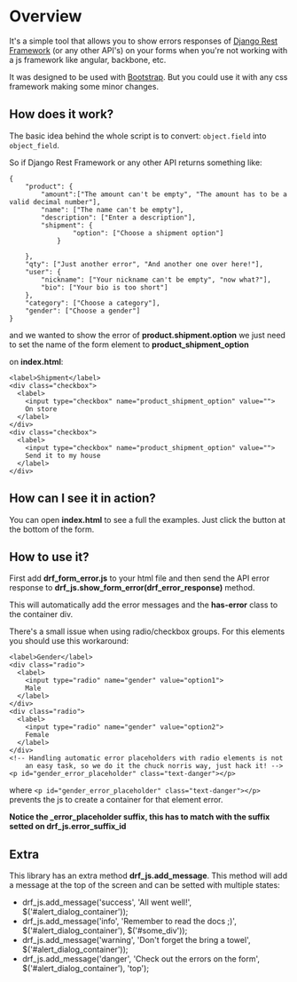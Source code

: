 # Overview
It's a simple tool that allows you to show errors responses of [Django Rest Framework](http://www.django-rest-framework.org/) (or any other API's) on your forms when you're not working with a js framework like angular, backbone, etc.

It was designed to be used with [Bootstrap](http://getbootstrap.com/). But you could use it with any css framework making some minor changes.

## How does it work?
The basic idea behind the whole script is to convert: `object.field` into `object_field`.

So if Django Rest Framework or any other API returns something like:
```
{
	"product": {
		"amount":["The amount can't be empty", "The amount has to be a valid decimal number"],
		"name": ["The name can't be empty"],
		"description": ["Enter a description"],
		"shipment": {
				"option": ["Choose a shipment option"]
			}
		
	},
	"qty": ["Just another error", "And another one over here!"],
	"user": {
		"nickname": ["Your nickname can't be empty", "now what?"],
		"bio": ["Your bio is too short"]
	},
	"category": ["Choose a category"],
	"gender": ["Choose a gender"]
}
```
and we wanted to show the error of **product.shipment.option** we just need to set the name of the form element to **product_shipment_option**

on **index.html**:
```
<label>Shipment</label>
<div class="checkbox">
  <label>
    <input type="checkbox" name="product_shipment_option" value="">
    On store
  </label>
</div>
<div class="checkbox">
  <label>
    <input type="checkbox" name="product_shipment_option" value="">
    Send it to my house
  </label>
</div>
```

## How can I see it in action?
You can open **index.html** to see a full the examples. Just click the button at the bottom of the form.

## How to use it?
First add **drf_form_error.js** to your html file and then send the API error response to **drf_js.show_form_error(drf_error_response)** method.

This will automatically add the error messages and the **has-error** class to the container div.

There's a small issue when using radio/checkbox groups. For this elements you should use this workaround:

```
<label>Gender</label>
<div class="radio">
  <label>
    <input type="radio" name="gender" value="option1">
    Male
  </label>
</div>
<div class="radio">
  <label>
    <input type="radio" name="gender" value="option2">
    Female
  </label>
</div>
<!-- Handling automatic error placeholders with radio elements is not
	an easy task, so we do it the chuck norris way, just hack it! -->
<p id="gender_error_placeholder" class="text-danger"></p>
```
where `<p id="gender_error_placeholder" class="text-danger"></p>` prevents the js to create a container for that element error.

**Notice the _error_placeholder suffix, this has to match with the suffix setted on drf_js.error_suffix_id**

## Extra
This library has an extra method **drf_js.add_message**. This method will add a message at the top of the screen and can be setted with multiple states:

* drf_js.add_message('success', 'All went well!', $('#alert_dialog_container'));
* drf_js.add_message('info', 'Remember to read the docs ;)', $('#alert_dialog_container'), $('#some_div'));
* drf_js.add_message('warning', 'Don\'t forget the bring a towel', $('#alert_dialog_container'));
* drf_js.add_message('danger', 'Check out the errors on the form', $('#alert_dialog_container'), 'top');
